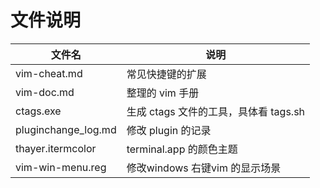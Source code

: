 # 文件说明

| 文件名              | 说明                                                                   |
| ---                 | ---                                                                    |
| vim-cheat.md        | 常见快捷键的扩展                                                     |
| vim-doc.md          | 整理的 vim 手册                                                |
| ctags.exe           | 生成 ctags 文件的工具，具体看 tags.sh                                |
| pluginchange_log.md | 修改 plugin 的记录                                                   |
| thayer.itermcolor   | terminal.app 的颜色主题                                             |
| vim-win-menu.reg    | 修改windows 右键vim 的显示场景                                       |
